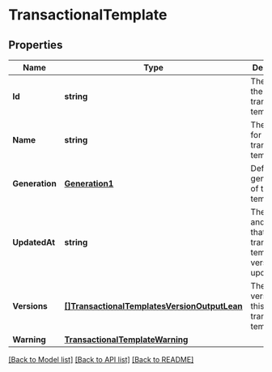 # TransactionalTemplate

## Properties

Name | Type | Description | Notes
------------ | ------------- | ------------- | -------------
**Id** | **string** | The ID of the transactional template. |
**Name** | **string** | The name for the transactional template. |
**Generation** | [**Generation1**](Generation1.md) | Defines the generation of the template. |
**UpdatedAt** | **string** | The date and time that this transactional template version was updated. |
**Versions** | [**[]TransactionalTemplatesVersionOutputLean**](TransactionalTemplatesVersionOutputLean.md) | The different versions of this transactional template. |[optional] 
**Warning** | [**TransactionalTemplateWarning**](TransactionalTemplateWarning.md) |  |[optional] 

[[Back to Model list]](../README.md#documentation-for-models) [[Back to API list]](../README.md#documentation-for-api-endpoints) [[Back to README]](../README.md)


